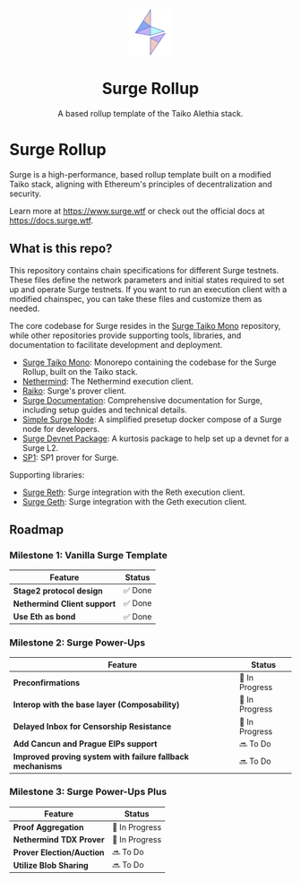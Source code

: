 <p align="center">
  <img src="./.github/SurgeLogoOnly.svg" width="80" alt="Logo for Surge" />
</p>

<h1 align="center">
  Surge Rollup
</h1>

<p align="center">
  A based rollup template of the Taiko Alethia stack.
</p>

# Surge Rollup

Surge is a high-performance, based rollup template built on a modified Taiko stack, aligning with Ethereum's principles of decentralization and security. 

Learn more at https://www.surge.wtf or check out the official docs at https://docs.surge.wtf.

## What is this repo?

This repository contains chain specifications for different Surge testnets. These files define the network parameters and initial states required to set up and operate Surge testnets. If you want to run an execution client with a modified chainspec, you can take these files and customize them as needed.


The core codebase for Surge resides in the [Surge Taiko Mono](https://github.com/NethermindEth/surge-taiko-mono) repository, while other repositories provide supporting tools, libraries, and documentation to facilitate development and deployment.

- [Surge Taiko Mono](https://github.com/NethermindEth/surge-taiko-mono): Monorepo containing the codebase for the Surge Rollup, built on the Taiko stack.
- [Nethermind](https://github.com/NethermindEth/nethermind): The Nethermind execution client.
- [Raiko](https://github.com/NethermindEth/raiko): Surge's prover client.
- [Surge Documentation](https://github.com/NethermindEth/surge-docs): Comprehensive documentation for Surge, including setup guides and technical details.
- [Simple Surge Node](https://github.com/NethermindEth/simple-surge-node): A simplified presetup docker compose of a Surge node for developers.
- [Surge Devnet Package](https://github.com/NethermindEth/surge-devnet-package): A kurtosis package to help set up a devnet for a Surge L2.
- [SP1](https://github.com/NethermindEth/sp1): SP1 prover for Surge.

Supporting libraries:
- [Surge Reth](https://github.com/NethermindEth/surge-reth): Surge integration with the Reth execution client.
- [Surge Geth](https://github.com/NethermindEth/surge-geth): Surge integration with the Geth execution client.

## Roadmap

### Milestone 1: Vanilla Surge Template

| Feature                                                  | Status           |
|----------------------------------------------------------|------------------|
| **Stage2 protocol design**                               | ✅ Done          |
| **Nethermind Client support**                            | ✅ Done          |
| **Use Eth as bond**                                      | ✅ Done          |

### Milestone 2: Surge Power-Ups

| Feature                                                                                           | Status           |
|---------------------------------------------------------------------------------------------------|------------------|
| **Preconfirmations**                                                                              | 🚧 In Progress   |
| **Interop with the base layer (Composability)**                                                   | 🚧 In Progress   |
| **Delayed Inbox for Censorship Resistance**                                                       | 🚧 In Progress   |
| **Add Cancun and Prague EIPs support**                                                            | 🔜 To Do         |
| **Improved proving system with failure fallback mechanisms**                                      | 🔜 To Do         |

### Milestone 3: Surge Power-Ups Plus

| Feature                                                                                           | Status           |
|---------------------------------------------------------------------------------------------------|------------------|
| **Proof Aggregation**                                                                             | 🚧 In Progress   |
| **Nethermind TDX Prover**                                                                         | 🚧 In Progress   |
| **Prover Election/Auction**                                                                       | 🔜 To Do         |
| **Utilize Blob Sharing**                                                                          | 🔜 To Do         |
